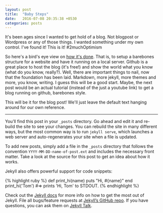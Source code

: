 ```yaml
---
layout: post
title:  "Baby Steps"
date:   2016-07-08 20:35:38 +0530
categories: posts
---
```


It's been ages since I wanted to get hold of a blog. Not blogpost or Wordpress or any of those things. I wanted something under my own control. I've found it! This is it! #2muchOptimism

So here's a bird's eye view on [how it's done][youtube-tutorial]. That is, to setup a barebones structure for a website and have it running on a local server. Github is a great place to host the blog (it's free!) and show the world what you know (what do you know, really?). Well, there are important things to nail, now that the foundation has been laid. Markdown, more jekyll, more themes and more, you know, writing. I guess this will be a good start. Maybe, the next post would be an actual tutorial (instead of the just a youtube link) to get a blog running on github, barebones style.

This will be it for the blog post! We'll just leave the default text hanging around for our own reference.

---


You’ll find this post in your `_posts` directory. Go ahead and edit it and re-build the site to see your changes. You can rebuild the site in many different ways, but the most common way is to run `jekyll serve`, which launches a web server and auto-regenerates your site when a file is updated.

To add new posts, simply add a file in the `_posts` directory that follows the convention `YYYY-MM-DD-name-of-post.ext` and includes the necessary front matter. Take a look at the source for this post to get an idea about how it works.

Jekyll also offers powerful support for code snippets:

{% highlight ruby %}
def print_hi(name)
  puts "Hi, #{name}"
end
print_hi('Tom')
#=> prints 'Hi, Tom' to STDOUT.
{% endhighlight %}

Check out the [Jekyll docs][jekyll-docs] for more info on how to get the most out of Jekyll. File all bugs/feature requests at [Jekyll’s GitHub repo][jekyll-gh]. If you have questions, you can ask them on [Jekyll Talk][jekyll-talk].

[jekyll-docs]: http://jekyllrb.com/docs/home
[jekyll-gh]:   https://github.com/jekyll/jekyll
[jekyll-talk]: https://talk.jekyllrb.com/
[youtube-tutorial]: https://www.youtube.com/watch?v=EtqZVTIro_c